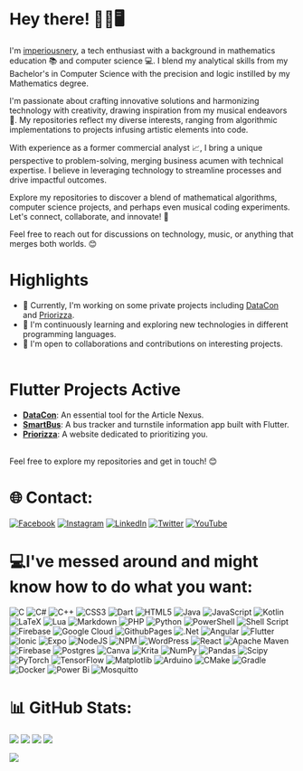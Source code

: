 # Hey there! 🚀🎶🖥️

I'm [imperiousnery](https://github.com/imperiousnery), a tech enthusiast with a background in mathematics education 📚 and computer science 💻. I blend my analytical skills from my Bachelor's in Computer Science with the precision and logic instilled by my Mathematics degree.

I'm passionate about crafting innovative solutions and harmonizing technology with creativity, drawing inspiration from my musical endeavors 🎵. My repositories reflect my diverse interests, ranging from algorithmic implementations to projects infusing artistic elements into code.

With experience as a former commercial analyst 📈, I bring a unique perspective to problem-solving, merging business acumen with technical expertise. I believe in leveraging technology to streamline processes and drive impactful outcomes.

Explore my repositories to discover a blend of mathematical algorithms, computer science projects, and perhaps even musical coding experiments. Let's connect, collaborate, and innovate! 🌟

Feel free to reach out for discussions on technology, music, or anything that merges both worlds. 😊


# Highlights<br>
- 🔭 Currently, I'm working on some private projects including [DataCon](link-to-datacon) and [Priorizza](link-to-priorizza).<br>
- 🌱 I'm continuously learning and exploring new technologies in different programming languages.<br>
- 👯 I'm open to collaborations and contributions on interesting projects.<br><br>

# Flutter Projects Active<br>
- [**DataCon**](link-to-datacon): An essential tool for the Article Nexus.<br>
- [**SmartBus**](link-to-smartbus): A bus tracker and turnstile information app built with Flutter.<br>
- [**Priorizza**](link-to-priorizza): A website dedicated to prioritizing you.<br><br>

Feel free to explore my repositories and get in touch! 😊<br>

# 🌐 Contact:
[![Facebook](https://img.shields.io/badge/Facebook-%231877F2.svg?logo=Facebook&logoColor=white)](https://facebook.com/imperiousnery)
[![Instagram](https://img.shields.io/badge/Instagram-%23E4405F.svg?logo=Instagram&logoColor=white)](https://instagram.com/imperiousnery)
[![LinkedIn](https://img.shields.io/badge/LinkedIn-%230077B5.svg?logo=linkedin&logoColor=white)](https://linkedin.com/in/imperiousnery)
[![Twitter](https://img.shields.io/badge/Twitter-%231DA1F2.svg?logo=Twitter&logoColor=white)](https://twitter.com/imperiousnery)
[![YouTube](https://img.shields.io/badge/YouTube-%23FF0000.svg?logo=YouTube&logoColor=white)](https://youtube.com/@imperiousnery)

# 💻I've messed around and might know how to do what you want:
![C](https://img.shields.io/badge/c-%2300599C.svg?style=for-the-badge&logo=c&logoColor=white) ![C#](https://img.shields.io/badge/c%23-%23239120.svg?style=for-the-badge&logo=csharp&logoColor=white) ![C++](https://img.shields.io/badge/c++-%2300599C.svg?style=for-the-badge&logo=c%2B%2B&logoColor=white) ![CSS3](https://img.shields.io/badge/css3-%231572B6.svg?style=for-the-badge&logo=css3&logoColor=white) ![Dart](https://img.shields.io/badge/dart-%230175C2.svg?style=for-the-badge&logo=dart&logoColor=white) ![HTML5](https://img.shields.io/badge/html5-%23E34F26.svg?style=for-the-badge&logo=html5&logoColor=white) ![Java](https://img.shields.io/badge/java-%23ED8B00.svg?style=for-the-badge&logo=openjdk&logoColor=white) ![JavaScript](https://img.shields.io/badge/javascript-%23323330.svg?style=for-the-badge&logo=javascript&logoColor=%23F7DF1E) ![Kotlin](https://img.shields.io/badge/kotlin-%237F52FF.svg?style=for-the-badge&logo=kotlin&logoColor=white) ![LaTeX](https://img.shields.io/badge/latex-%23008080.svg?style=for-the-badge&logo=latex&logoColor=white) ![Lua](https://img.shields.io/badge/lua-%232C2D72.svg?style=for-the-badge&logo=lua&logoColor=white) ![Markdown](https://img.shields.io/badge/markdown-%23000000.svg?style=for-the-badge&logo=markdown&logoColor=white) ![PHP](https://img.shields.io/badge/php-%23777BB4.svg?style=for-the-badge&logo=php&logoColor=white) ![Python](https://img.shields.io/badge/python-3670A0?style=for-the-badge&logo=python&logoColor=ffdd54) ![PowerShell](https://img.shields.io/badge/PowerShell-%235391FE.svg?style=for-the-badge&logo=powershell&logoColor=white) ![Shell Script](https://img.shields.io/badge/shell_script-%23121011.svg?style=for-the-badge&logo=gnu-bash&logoColor=white) ![Firebase](https://img.shields.io/badge/firebase-%23039BE5.svg?style=for-the-badge&logo=firebase) ![Google Cloud](https://img.shields.io/badge/GoogleCloud-%234285F4.svg?style=for-the-badge&logo=google-cloud&logoColor=white) ![GithubPages](https://img.shields.io/badge/github%20pages-121013?style=for-the-badge&logo=github&logoColor=white) ![.Net](https://img.shields.io/badge/.NET-5C2D91?style=for-the-badge&logo=.net&logoColor=white) ![Angular](https://img.shields.io/badge/angular-%23DD0031.svg?style=for-the-badge&logo=angular&logoColor=white) ![Flutter](https://img.shields.io/badge/Flutter-%2302569B.svg?style=for-the-badge&logo=Flutter&logoColor=white) ![Ionic](https://img.shields.io/badge/Ionic-%233880FF.svg?style=for-the-badge&logo=Ionic&logoColor=white) ![Expo](https://img.shields.io/badge/expo-1C1E24?style=for-the-badge&logo=expo&logoColor=#D04A37) ![NodeJS](https://img.shields.io/badge/node.js-6DA55F?style=for-the-badge&logo=node.js&logoColor=white) ![NPM](https://img.shields.io/badge/NPM-%23CB3837.svg?style=for-the-badge&logo=npm&logoColor=white) ![WordPress](https://img.shields.io/badge/WordPress-%23117AC9.svg?style=for-the-badge&logo=WordPress&logoColor=white) ![React](https://img.shields.io/badge/react-%2320232a.svg?style=for-the-badge&logo=react&logoColor=%2361DAFB) ![Apache Maven](https://img.shields.io/badge/Apache%20Maven-C71A36?style=for-the-badge&logo=Apache%20Maven&logoColor=white) ![Firebase](https://img.shields.io/badge/Firebase-039BE5?style=for-the-badge&logo=Firebase&logoColor=white) ![Postgres](https://img.shields.io/badge/postgres-%23316192.svg?style=for-the-badge&logo=postgresql&logoColor=white) ![Canva](https://img.shields.io/badge/Canva-%2300C4CC.svg?style=for-the-badge&logo=Canva&logoColor=white) ![Krita](https://img.shields.io/badge/Krita-203759?style=for-the-badge&logo=krita&logoColor=EEF37B) ![NumPy](https://img.shields.io/badge/numpy-%23013243.svg?style=for-the-badge&logo=numpy&logoColor=white) ![Pandas](https://img.shields.io/badge/pandas-%23150458.svg?style=for-the-badge&logo=pandas&logoColor=white) ![Scipy](https://img.shields.io/badge/SciPy-%230C55A5.svg?style=for-the-badge&logo=scipy&logoColor=%white) ![PyTorch](https://img.shields.io/badge/PyTorch-%23EE4C2C.svg?style=for-the-badge&logo=PyTorch&logoColor=white) ![TensorFlow](https://img.shields.io/badge/TensorFlow-%23FF6F00.svg?style=for-the-badge&logo=TensorFlow&logoColor=white) ![Matplotlib](https://img.shields.io/badge/Matplotlib-%23ffffff.svg?style=for-the-badge&logo=Matplotlib&logoColor=black) ![Arduino](https://img.shields.io/badge/-Arduino-00979D?style=for-the-badge&logo=Arduino&logoColor=white) ![CMake](https://img.shields.io/badge/CMake-%23008FBA.svg?style=for-the-badge&logo=cmake&logoColor=white) ![Gradle](https://img.shields.io/badge/Gradle-02303A.svg?style=for-the-badge&logo=Gradle&logoColor=white) ![Docker](https://img.shields.io/badge/docker-%230db7ed.svg?style=for-the-badge&logo=docker&logoColor=white) ![Power Bi](https://img.shields.io/badge/power_bi-F2C811?style=for-the-badge&logo=powerbi&logoColor=black) ![Mosquitto](https://img.shields.io/badge/mosquitto-%233C5280.svg?style=for-the-badge&logo=eclipsemosquitto&logoColor=white)
# 📊 GitHub Stats:
![](https://github-readme-stats.vercel.app/api?username=imperiousnery&theme=dark&hide_border=true&include_all_commits=true&count_private=true)
![](https://github-readme-streak-stats.herokuapp.com/?user=imperiousnery&theme=dark&hide_border=true)
![](https://github-readme-stats.vercel.app/api/top-langs/?username=imperiousnery&theme=dark&hide_border=true&include_all_commits=true&count_private=true&layout=compact)
![](https://quotes-github-readme.vercel.app/api?type=horizontal&theme=dark)

[![](https://visitcount.itsvg.in/api?id=imperiousnery&icon=0&color=12)](https://visitcount.itsvg.in)
